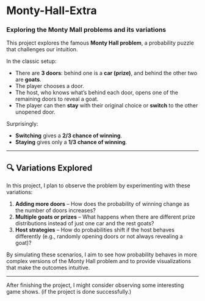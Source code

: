 # Monty-Hall-Extra
### Exploring the Monty Mall problems and its variations

This project explores the famous **Monty Hall problem**, a probability puzzle that challenges our intuition.  

In the classic setup:  
- There are **3 doors**: behind one is a **car (prize)**, and behind the other two are **goats**.  
- The player chooses a door.  
- The host, who knows what’s behind each door, opens one of the remaining doors to reveal a goat.  
- The player can then **stay** with their original choice or **switch** to the other unopened door.  

Surprisingly:  
- **Switching** gives a **2/3 chance of winning**.  
- **Staying** gives only a **1/3 chance of winning**.  


----
## 🔍 Variations Explored  

In this project, I plan to observe the problem by experimenting with these variations:
1. **Adding more doors** – How does the probability of winning change as the number of doors increases?  
2. **Multiple goats or prizes** – What happens when there are different prize distributions instead of just one car and the rest goats?  
3. **Host strategies** – How do probabilities shift if the host behaves differently (e.g., randomly opening doors or not always revealing a goat)?  

By simulating these scenarios, I aim to see how probability behaves in more complex versions of the Monty Hall problem and to provide visualizations that make the outcomes intuitive.

----
After finishing the project, I might consider observing some interesting game shows. (if the project is done successfully.)
